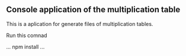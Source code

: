 ## Console application of the multiplication table

This is a aplication for generate files of multiplication tables.

Run this comnad 

...
npm install
...
